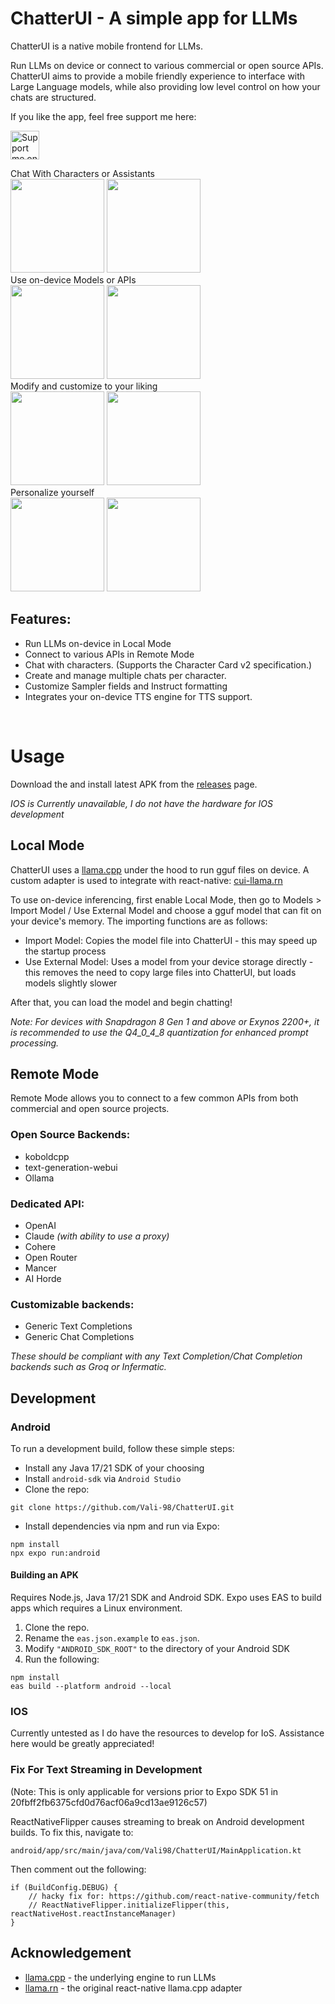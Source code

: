 # ChatterUI - A simple app for LLMs

ChatterUI is a native mobile frontend for LLMs.

Run LLMs on device or connect to various commercial or open source APIs. ChatterUI aims to provide a mobile friendly experience to interface with Large Language models, while also providing low level control on how your chats are structured.

If you like the app, feel free support me here:

<a href="https://ko-fi.com/vali98" target='_blank'><img height='35' style='border:0px;height:46px;' src='https://az743702.vo.msecnd.net/cdn/kofi3.png?v=0' border='0' alt='Support me on ko-fi.com' /></a>

<div>
Chat With Characters or Assistants
<br/>
<img src ="https://github.com/Vali-98/ChatterUI/blob/master/assets/screenshots/characterlist.png" width="150" > 
<img src ="https://github.com/Vali-98/ChatterUI/blob/master/assets/screenshots/chat.png" width="150" > 
<br/>
Use on-device Models or APIs
<br/>
<img src ="https://github.com/Vali-98/ChatterUI/blob/master/assets/screenshots/models.png" width="150" > 
<img src ="https://github.com/Vali-98/ChatterUI/blob/master/assets/screenshots/api.png" width="150" > 
<br/>
Modify and customize to your liking
<br/>
<img src ="https://github.com/Vali-98/ChatterUI/blob/master/assets/screenshots/charactereditor.png" width="150" > 
<img src ="https://github.com/Vali-98/ChatterUI/blob/master/assets/screenshots/settings.png" width="150" >
<br/>
Personalize yourself
<br/>
<img src ="https://github.com/Vali-98/ChatterUI/blob/master/assets/screenshots/usereditor.png" width="150" > 
<img src ="https://github.com/Vali-98/ChatterUI/blob/master/assets/screenshots/userlist.png" width="150" >
</div>

## Features:

-   Run LLMs on-device in Local Mode
-   Connect to various APIs in Remote Mode
-   Chat with characters. (Supports the Character Card v2 specification.)
-   Create and manage multiple chats per character.
-   Customize Sampler fields and Instruct formatting
-   Integrates your on-device TTS engine for TTS support.

<br/>

# Usage

Download the and install latest APK from the [releases](https://github.com/Vali-98/ChatterUI/releases/latest) page.

<i>IOS is Currently unavailable, I do not have the hardware for IOS development</i>

## Local Mode

ChatterUI uses a [llama.cpp](https://github.com/ggerganov/llama.cpp) under the hood to run gguf files on device. A custom adapter is used to integrate with react-native: [cui-llama.rn](https://github.com/Vali-98/cui-llama.rn)

To use on-device inferencing, first enable Local Mode, then go to Models > Import Model / Use External Model and choose a gguf model that can fit on your device's memory. The importing functions are as follows:

-   Import Model: Copies the model file into ChatterUI - this may speed up the startup process
-   Use External Model: Uses a model from your device storage directly - this removes the need to copy large files into ChatterUI, but loads models slightly slower

After that, you can load the model and begin chatting!

_Note: For devices with Snapdragon 8 Gen 1 and above or Exynos 2200+, it is recommended to use the Q4_0_4_8 quantization for enhanced prompt processing._

## Remote Mode

Remote Mode allows you to connect to a few common APIs from both commercial and open source projects.

### Open Source Backends:

-   koboldcpp
-   text-generation-webui
-   Ollama

### Dedicated API:

-   OpenAI
-   Claude _(with ability to use a proxy)_
-   Cohere
-   Open Router
-   Mancer
-   AI Horde

### Customizable backends:

-   Generic Text Completions
-   Generic Chat Completions

_These should be compliant with any Text Completion/Chat Completion backends such as Groq or Infermatic._

## Development

### Android

To run a development build, follow these simple steps:

-   Install any Java 17/21 SDK of your choosing
-   Install `android-sdk` via `Android Studio`
-   Clone the repo:

```
git clone https://github.com/Vali-98/ChatterUI.git
```

-   Install dependencies via npm and run via Expo:

```
npm install
npx expo run:android
```

#### Building an APK

Requires Node.js, Java 17/21 SDK and Android SDK. Expo uses EAS to build apps which requires a Linux environment.

1. Clone the repo.
2. Rename the `eas.json.example` to `eas.json`.
3. Modify `"ANDROID_SDK_ROOT"` to the directory of your Android SDK
4. Run the following:

```
npm install
eas build --platform android --local
```

### IOS

Currently untested as I do have the resources to develop for IoS. Assistance here would be greatly appreciated!

### Fix For Text Streaming in Development

(Note: This is only applicable for versions prior to Expo SDK 51 in 20fbff2fb6375cfd0d76acf06a9cd13ae9126c57)

ReactNativeFlipper causes streaming to break on Android development builds. To fix this, navigate to:

`android/app/src/main/java/com/Vali98/ChatterUI/MainApplication.kt`

Then comment out the following:

```
if (BuildConfig.DEBUG) {
    // hacky fix for: https://github.com/react-native-community/fetch
    // ReactNativeFlipper.initializeFlipper(this, reactNativeHost.reactInstanceManager)
}
```

## Acknowledgement

-   [llama.cpp](https://github.com/ggerganov/llama.cpp) - the underlying engine to run LLMs
-   [llama.rn](https://github.com/mybigday/llama.rn) - the original react-native llama.cpp adapter
